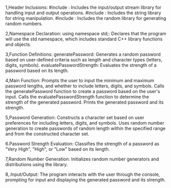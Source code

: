 1,Header Inclusions:
#include <iostream>: Includes the input/output stream library for handling input and output operations.
#include <string>: Includes the string library for string manipulation.
#include <random>: Includes the random library for generating random numbers.

2,Namespace Declaration:
using namespace std;: Declares that the program will use the std namespace, which includes standard C++ library functions and objects.

3,Function Definitions:
generatePassword: Generates a random password based on user-defined criteria such as length and character types (letters, digits, symbols).
evaluatePasswordStrength: Evaluates the strength of a password based on its length.

4,Main Function:
Prompts the user to input the minimum and maximum password lengths, and whether to include letters, digits, and symbols.
Calls the generatePassword function to create a password based on the user's input.
Calls the evaluatePasswordStrength function to determine the strength of the generated password.
Prints the generated password and its strength.

5,Password Generation:
Constructs a character set based on user preferences for including letters, digits, and symbols.
Uses random number generation to create passwords of random length within the specified range and from the constructed character set.

6.Password Strength Evaluation:
Classifies the strength of a password as "Very High", "High", or "Low" based on its length.

7,Random Number Generation:
Initializes random number generators and distributions using the <random> library.

8,.Input/Output:
The program interacts with the user through the console, prompting for input and displaying the generated password and its strength.
